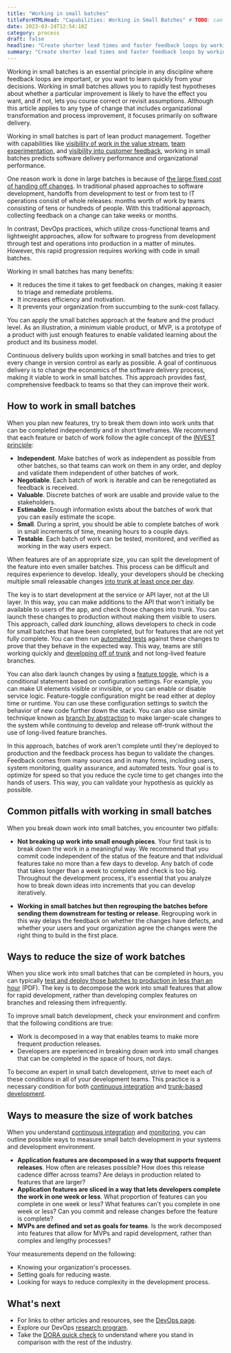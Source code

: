 ```yaml
---
title: "Working in small batches"
titleForHTMLHead: "Capabilities: Working in Small Batches" # TODO: can we DRY this out?
date: 2023-03-24T12:54:18Z
category: process
draft: false
headline: "Create shorter lead times and faster feedback loops by working in small batches. Learn common obstacles to this critical capability and how to overcome them."
summary: "Create shorter lead times and faster feedback loops by working in small batches. Learn common obstacles to this critical capability and how to overcome them."
---
```


Working in small batches is an essential principle in any discipline where
feedback loops are important, or you want to learn quickly from your
decisions. Working in small batches allows you to rapidly test hypotheses about
whether a particular improvement is likely to have the effect you want, and if
not, lets you course correct or revisit assumptions. Although this article
applies to any type of change that includes organizational transformation and
process improvement, it focuses primarily on software delivery.

Working in small batches is part of lean product management. Together with
capabilities like
[visibility of work in the value stream](/capabilities/work-visibility-in-value-stream),
[team experimentation](/capabilities/team-experimentation),
and
[visibility into customer feedback](/capabilities/customer-feedback), working in small batches predicts software
delivery performance and organizational performance.

One reason work is done in large batches is because of
[the large fixed cost of handing off changes](/capabilities/streamlining-change-approval).
In traditional phased approaches to software development, handoffs from
development to test or from test to IT operations consist of whole releases:
months worth of work by teams consisting of tens or hundreds of people. With
this traditional approach, collecting feedback on a change can take weeks or
months.

In contrast, DevOps practices, which utilize cross-functional teams and
lightweight approaches, allow for software to progress from development through
test and operations into production in a matter of minutes. However, this
rapid progression requires working with code in small batches.

Working in small batches has many benefits:

-   It reduces the time it takes to get feedback on changes, making it
    easier to triage and remediate problems.
-   It increases efficiency and motivation.
-   It prevents your organization from succumbing to the sunk-cost fallacy.

You can apply the small batches approach at the feature and the product level.
As an illustration, a minimum viable product, or MVP, is a prototype of a
product with just enough features to enable validated learning about the product
and its business model.

Continuous delivery builds upon working in small batches and tries to get every
change in version control as early as possible. A goal of continuous
delivery is to change the economics of the software delivery process, making it
viable to work in small batches. This approach provides fast, comprehensive
feedback to teams so that they can improve their work.

## How to work in small batches

When you plan new features, try to break them down into work units that can be
completed independently and in short timeframes. We recommend that each feature
or batch of work follow the agile concept of the
[INVEST principle](https://wikipedia.org/wiki/INVEST_(mnemonic)):

-   **Independent**. Make batches of work as independent as possible from
    other batches, so that teams can work on them in any order, and deploy and
    validate them independent of other batches of work.
-   **Negotiable**. Each batch of work is iterable and can be renegotiated
    as feedback is received.
-   **Valuable**. Discrete batches of work are usable and provide value to
    the stakeholders.
-   **Estimable**. Enough information exists about the batches of work that
    you can easily estimate the scope.
-   **Small**. During a sprint, you should be able to complete batches of work
    in small increments of time, meaning hours to a couple days.
-   **Testable**. Each batch of work can be tested, monitored, and verified
    as working in the way users expect.

When features are of an appropriate size, you can split the development of the
feature into even smaller batches. This process can be difficult and requires
experience to develop. Ideally, your developers should be checking multiple
small releasable changes
[into trunk at least once per day](/capabilities/trunk-based-development).

The key is to start development at the service or API layer, not at the UI
layer. In this way, you can make additions to the API that won't initially be
available to users of the app, and check those changes into trunk. You can
launch these changes to production without making them visible to users. This
approach, called _dark launching_, allows developers to check in code for small
batches that have been completed, but for features that are not yet fully
complete. You can then run
[automated tests](/capabilities/test-automation)
against these changes to prove that they behave in the expected way. This way,
teams are still working quickly and
[developing off of trunk](/capabilities/trunk-based-development)
and not long-lived feature branches.

You can also dark launch changes by using a
[feature toggle](https://martinfowler.com/bliki/FeatureToggle.html),
which is a conditional statement based on configuration settings. For example,
you can make UI elements visible or invisible, or you can enable or disable
service logic. Feature-toggle configuration might be read either at deploy time or
runtime. You can use these configuration settings to switch the behavior of new
code further down the stack. You can also use similar technique known as
[branch by abstraction](https://continuousdelivery.com/2011/05/make-large-scale-changes-incrementally-with-branch-by-abstraction/)
to make larger-scale changes to the system while continuing to develop and
release off-trunk without the use of long-lived feature branches.

In this approach, batches of work aren't complete until they're deployed to
production and the feedback process has begun to validate the changes. Feedback
comes from many sources and in many forms, including users, system monitoring,
quality assurance, and automated tests. Your goal is to optimize for speed so
that you reduce the cycle time to get changes into the hands of users. This way,
you can validate your hypothesis as quickly as possible.

## Common pitfalls with working in small batches

When you break down work into small batches, you encounter two pitfalls:

-   **Not breaking up work into small enough pieces**. Your first task is
    to break down the work in a meaningful way. We recommend that you commit
    code independent of the status of the feature and that individual features
    take no more than a few days to develop. Any batch of code that takes longer
    than a week to complete and check is too big. Throughout the development
    process, it's essential that you analyze how to break down ideas into
    increments that you can develop iteratively.

-   **Working in small batches but then regrouping the batches before
    sending them downstream for testing or release**. Regrouping work in this
    way delays the feedback on whether the changes have defects, and whether
    your users and your organization agree the changes were the right thing to
    build in the first place.

## Ways to reduce the size of work batches

When you slice work into small batches that can be completed in hours, you can
typically
[test and deploy those batches to production in less than an hour](https://services.google.com/fh/files/misc/state-of-devops-2016.pdf)
(PDF). The key is to decompose the work into small features that allow for rapid
development, rather than developing complex features on branches and releasing
them infrequently.

To improve small batch development, check your environment and confirm that the
following conditions are true:

-   Work is decomposed in a way that enables teams to make more frequent
    production releases.
-   Developers are experienced in breaking down work into small changes that
    can be completed in the space of hours, not days.

To become an expert in small batch development, strive to meet each of these conditions in
all of your development teams. This practice is a necessary condition for both
[continuous integration](/capabilities/continuous-integration)
and
[trunk-based development](/capabilities/trunk-based-development).

## Ways to measure the size of work batches

When you understand
[continuous integration](/capabilities/continuous-integration)
and
[monitoring](/capabilities/monitoring-systems),
you can outline possible ways to measure small batch development in your systems
and development environment.

-   **Application features are decomposed in a way that supports frequent
    releases**. How often are releases possible? How does this release cadence
    differ across teams? Are delays in production related to features that are
    larger?
-   **Application features are sliced in a way that lets developers complete
    the work in one week or less**. What proportion of features can you
    complete in one week or less? What features can't you complete in one week
    or less? Can you commit and release changes before the feature is complete?
-   **MVPs are defined and set as goals for teams**. Is the work decomposed
    into features that allow for MVPs and rapid development, rather than
    complex and lengthy processes?

Your measurements depend on the following:

-   Knowing your organization's processes.
-   Setting goals for reducing waste.
-   Looking for ways to reduce complexity in the development process.

## What's next

-   For links to other articles and resources, see the
    [DevOps page](https://cloud.google.com/devops).
-   Explore our DevOps
    [research program](/).
-   Take the
    [DORA quick check](/quickcheck/)
    to understand where you stand in comparison with the rest of the industry.